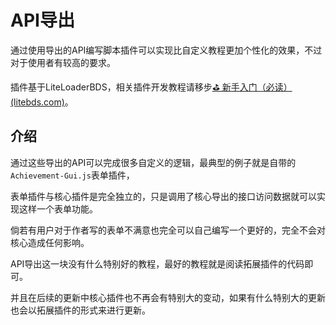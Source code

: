 # API导出

通过使用导出的API编写脚本插件可以实现比自定义教程更加个性化的效果，不过对于使用者有较高的要求。

插件基于LiteLoaderBDS，相关插件开发教程请移步[⛳ 新手入门（必读） (litebds.com)](https://docs.litebds.com/zh-Hans/#/LLSEPluginDevelopment/README)。



## 介绍

通过这些导出的API可以完成很多自定义的逻辑，最典型的例子就是自带的`Achievement-Gui.js`表单插件，

表单插件与核心插件是完全独立的，只是调用了核心导出的接口访问数据就可以实现这样一个表单功能。

倘若有用户对于作者写的表单不满意也完全可以自己编写一个更好的，完全不会对核心造成任何影响。

API导出这一块没有什么特别好的教程，最好的教程就是阅读拓展插件的代码即可。

并且在后续的更新中核心插件也不再会有特别大的变动，如果有什么特别大的更新也会以拓展插件的形式来进行更新。

